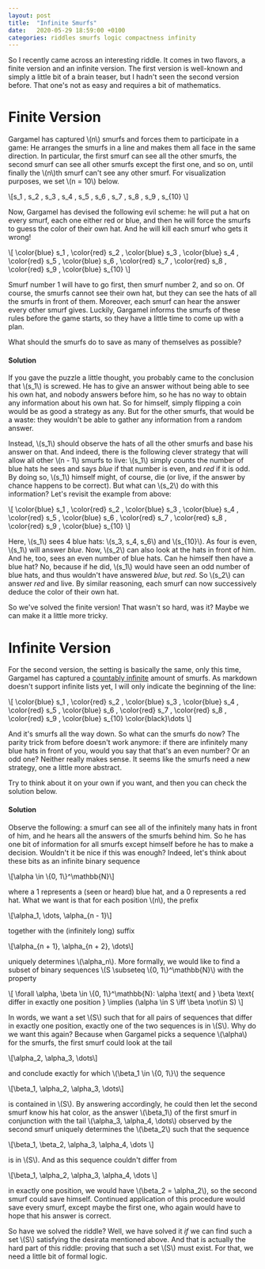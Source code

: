 ```yaml
---
layout: post
title:  "Infinite Smurfs"
date:   2020-05-29 18:59:00 +0100
categories: riddles smurfs logic compactness infinity
---
```

So I recently came across an interesting riddle. It comes in two flavors, a
finite version and an infinite version. The first version is well-known and
simply a little bit of a brain teaser, but I hadn't seen the second version
before. That one's not as easy and requires a bit of mathematics.

# Finite Version

Gargamel has captured \\(n\\) smurfs and forces them to participate in a game:
He arranges the smurfs in a line and makes them all face in the same direction.
In particular, the first smurf can see all the other smurfs, the second smurf
can see all other smurfs except the first one, and so on, until finally the
\\(n\\)th smurf can't see any other smurf. For visualization purposes, we set
\\(n = 10\\) below.

\\[s_1 \, s_2 \, s_3 \, s_4 \, s_5 \, s_6 \, s_7 \, s_8 \, s_9 \, s_{10} \\]

Now, Gargamel has devised the following evil scheme: he will put a hat on every
smurf, each one either red or blue, and then he will force the smurfs to guess
the color of their own hat. And he will kill each smurf who gets it wrong!

\\[
    \color{blue} s_1 \,
    \color{red} s_2 \,
    \color{blue} s_3 \,
    \color{blue} s_4 \,
    \color{red} s_5 \,
    \color{blue} s_6 \,
    \color{red} s_7 \,
    \color{red} s_8 \,
    \color{red} s_9 \,
    \color{blue} s_{10}
\\]

Smurf number 1 will have to go first, then smurf number 2, and so on. Of course,
the smurfs cannot see their own hat, but they can see the hats of all the smurfs
in front of them. Moreover, each smurf can hear the answer every other smurf
gives.
Luckily, Gargamel informs the smurfs of these rules before the game starts, so
they have a little time to come up with a plan.

What should the smurfs do to save as many of themselves as possible?

#### Solution

If you gave the puzzle a little thought, you probably came to the conclusion
that \\(s_1\\) is screwed. He has to give an answer without being able to see
his own hat, and nobody answers before him, so he has no way to obtain any
information about his own hat. So for himself, simply flipping a coin would be
as good a strategy as any.
But for the other smurfs, that would be a waste: they wouldn't be able to gather
any information from a random answer.

Instead, \\(s_1\\) should observe the hats of all the other smurfs and base his
answer on that. And indeed, there is the following clever strategy that will
allow all other \\(n - 1\\) smurfs to live: \\(s_1\\) simply counts the number
of blue hats he sees and says *blue* if that number is even, and *red* if it is
odd. By doing so, \\(s_1\\) himself might, of course, die (or live, if the
answer by chance happens to be correct). But what can \\(s_2\\) do
with this information? Let's revisit the example from above:

\\[
    \color{blue} s_1 \,
    \color{red} s_2 \,
    \color{blue} s_3 \,
    \color{blue} s_4 \,
    \color{red} s_5 \,
    \color{blue} s_6 \,
    \color{red} s_7 \,
    \color{red} s_8 \,
    \color{red} s_9 \,
    \color{blue} s_{10}
\\]

Here, \\(s_1\\) sees 4 blue hats: \\(s_3, s_4, s_6\\) and \\(s_{10}\\). As four
is even, \\(s_1\\) will answer *blue*. Now, \\(s_2\\) can also look at the hats
in front of him. And he, too, sees an even number of blue hats. Can he himself
then have a blue hat? No, because if he did, \\(s_1\\) would have seen an odd
number of blue hats, and thus wouldn't have answered *blue*, but *red*.
So \\(s_2\\) can answer *red* and live. By similar reasoning, each smurf can now
successively deduce the color of their own hat.

So we've solved the finite version! That wasn't so hard, was it? Maybe we can
make it a little more tricky.

# Infinite Version
For the second version, the setting is basically the same, only this time,
Gargamel has captured a
[countably infinite](https://en.wikipedia.org/wiki/Countable_set) amount of
smurfs. As markdown doesn't support infinite lists yet, I will only indicate
the beginning of the line:

\\[
    \color{blue} s_1 \,
    \color{red} s_2 \,
    \color{blue} s_3 \,
    \color{blue} s_4 \,
    \color{red} s_5 \,
    \color{blue} s_6 \,
    \color{red} s_7 \,
    \color{red} s_8 \,
    \color{red} s_9 \,
    \color{blue} s_{10}
    \color{black}\dots
\\]

And it's smurfs all the way down. So what can the smurfs do now? The parity
trick from before doesn't work anymore: if there are infinitely many blue hats
in front of you, would you say that that's an even number? Or an odd one?
Neither really makes sense. It seems like the smurfs need a new strategy, one a
little more abstract.

Try to think about it on your own if you want, and then you can check the
solution below.

#### Solution
Observe the following: a smurf can see all of the
infinitely many hats in front of him, and he hears all the answers of the
smurfs behind him. So he has one bit of information for all smurfs except
himself before he has to make a decision. Wouldn't it be nice if this was
enough? Indeed, let's think about these bits as an infinite binary sequence

\\[\alpha \in \\{0, 1\\}^\mathbb{N}\\]

where a 1 represents a (seen or heard) blue hat, and a 0 represents a red hat.
What we want is that for each position \\(n\\), the prefix

\\[\alpha_1, \dots, \alpha_{n - 1}\\]

together with the (infinitely long) suffix

\\[\alpha_{n + 1}, \alpha_{n + 2}, \dots\\]

uniquely determines \\(\alpha_n\\). More formally, we would like to find a
subset of binary sequences \\(S \subseteq \\{0, 1\\}^\mathbb{N}\\) with
the property

\\[
    \forall \alpha, \beta \in \\{0, 1\\}^\mathbb{N}: \alpha \text{ and } \beta
    \text{ differ in exactly one position } \implies
    (\alpha \in S \iff \beta \not\in S)
\\]

In words, we want a set \\(S\\) such that for all pairs of sequences that differ
in exactly one position, exactly one of the two sequences is in \\(S\\). Why do
we want this again? Because when Gargamel picks a sequence \\(\alpha\\) for the
smurfs, the first smurf could look at the tail

\\[\alpha_2, \alpha_3, \dots\\]

and conclude exactly for which \\(\beta_1 \in \\{0, 1\\}\\) the sequence

\\[\beta_1, \alpha_2, \alpha_3, \dots\\]

is contained in \\(S\\). By answering accordingly, he could then let the second
smurf know his hat color, as the answer \\(\beta_1\\) of the first smurf in
conjunction with the tail \\(\alpha_3, \alpha_4, \dots\\) observed by the second
smurf uniquely determines the \\(\beta_2\\) such that the sequence

\\[\beta_1, \beta_2, \alpha_3, \alpha_4, \dots \\]

is in \\(S\\). And as this sequence couldn't differ from

\\[\beta_1, \alpha_2, \alpha_3, \alpha_4, \dots \\]

in exactly one position, we would have \\(\beta_2 = \alpha_2\\), so the
second smurf could save himself. Continued application of this procedure would
save every smurf, except maybe the first one, who again would have to hope that
his answer is correct.

So have we solved the riddle? Well, we have solved it *if* we can find such
a set \\(S\\) satisfying the desirata mentioned above. And that is actually
the hard part of this riddle: proving that such a set \\(S\\) must exist.
For that, we need a little bit of formal logic.